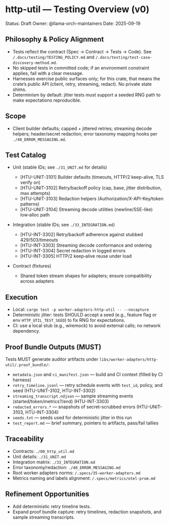# http-util — Testing Overview (v0)

Status: Draft
Owner: @llama-orch-maintainers
Date: 2025-09-19

## Philosophy & Policy Alignment

- Tests reflect the contract (Spec → Contract → Tests → Code). See `/.docs/testing/TESTING_POLICY.md` and `/.docs/testing/test-case-discovery-method.md`.
- No skipped tests in committed code; if an environment constraint applies, fail with a clear message.
- Harnesses exercise public surfaces only; for this crate, that means the crate’s public API (client, retry, streaming, redact). No private state shims.
- Determinism by default: jitter tests must support a seeded RNG path to make expectations reproducible.

## Scope

- Client builder defaults; capped + jittered retries; streaming decode helpers; header/secret redaction; error taxonomy mapping hooks per `./40_ERROR_MESSAGING.md`.

## Test Catalog

- Unit (stable IDs; see `./31_UNIT.md` for details)
  - [HTU-UNIT-3101] Builder defaults (timeouts, HTTP/2 keep-alive, TLS verify on)
  - [HTU-UNIT-3102] Retry/backoff policy (cap, base, jitter distribution, max attempts)
  - [HTU-UNIT-3103] Redaction helpers (Authorization/X-API-Key/token patterns)
  - [HTU-UNIT-3104] Streaming decode utilities (newline/SSE-like) low‑alloc path

- Integration (stable IDs; see `./33_INTEGRATION.md`)
  - [HTU-INT-3302] Retry/backoff adherence against stubbed 429/503/timeouts
  - [HTU-INT-3303] Streaming decode conformance and ordering
  - [HTU-INT-3304] Secret redaction in logged errors
  - [HTU-INT-3305] HTTP/2 keep‑alive reuse under load

- Contract (fixtures)
  - Shared token stream shapes for adapters; ensure compatibility across adapters

## Execution

- Local: `cargo test -p worker-adapters-http-util -- --nocapture`
- Deterministic jitter: tests SHOULD accept a seed (e.g., feature flag or env `HTTP_UTIL_TEST_SEED`) to fix RNG for expectations.
- CI: use a local stub (e.g., wiremock) to avoid external calls; no network dependency.

## Proof Bundle Outputs (MUST)

Tests MUST generate auditor artifacts under `libs/worker-adapters/http-util/.proof_bundle/`:

- `metadata.json` and `ci_manifest.json` — build and CI context (filled by CI harness)
- `retry_timeline.jsonl` — retry schedule events with `test_id`, policy, and seed (HTU-UNIT-3102, HTU-INT-3302)
- `streaming_transcript.ndjson` — sample streaming events (started/token/metrics?/end) (HTU-INT-3303)
- `redacted_errors.*` — snapshots of secret-scrubbed errors (HTU-UNIT-3103, HTU-INT-3304)
- `seeds.txt` — seeds used for deterministic jitter in this run
- `test_report.md` — brief summary, pointers to artifacts, pass/fail tallies

## Traceability

- Contracts: `./00_http_util.md`
- Unit details: `./31_UNIT.md`
- Integration matrix: `./33_INTEGRATION.md`
- Error taxonomy/redaction: `./40_ERROR_MESSAGING.md`
- Root worker adapters norms: `/.specs/35-worker-adapters.md`
- Metrics naming and labels alignment: `/.specs/metrics/otel-prom.md`

## Refinement Opportunities

- Add deterministic retry timeline tests.
 - Expand proof bundle capture: retry timelines, redaction snapshots, and sample streaming transcripts.
